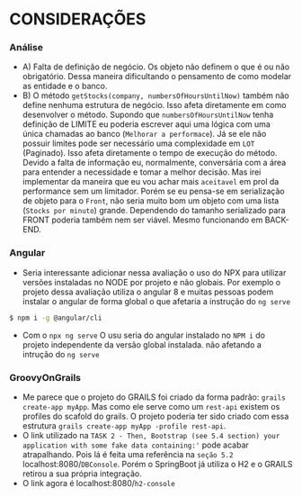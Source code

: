 # CONSIDERAÇÕES 

### Análise
- A)  Falta de definição de negócio. Os objeto não definem o que é ou não obrigatório. Dessa maneira
dificultando o pensamento de como modelar as entidade e o banco. 
- B) O método `getStocks(company, numbersOfHoursUntilNow)` também não define nenhuma estrutura de negócio. Isso afeta diretamente em como desenvolver o método. 
Supondo que `numbersOfHoursUntilNow` tenha definição de LIMITE eu poderia escrever aqui uma lógica com uma única chamadas ao banco (`Melhorar a performace`). Já se ele não possuir limites pode ser necessário uma complexidade em `LOT` (Paginado). Isso afeta diretamente o tempo de execução do método. Devido a falta de informação eu, normalmente, conversária com a área para entender a necessidade e tomar a melhor decisão. Mas irei implementar da maneira que eu vou achar mais `aceitavel` em prol da performance sem um limitador. 
    Porém se eu pensa-se em serialização de objeto para o `Front`, não seria muito bom um objeto com uma lista (`Stocks por minuto`) grande. Dependendo do tamanho serializado para FRONT poderia também nem ser viável. Mesmo funcionando em BACK-END.

### Angular
- Seria interessante adicionar nessa avaliação o uso do NPX para utilizar versões instaladas no NODE por projeto e não globais.
Por exemplo o projeto dessa avaliação utiliza o angular 8 e muitas pessoas podem instalar o angular de forma global o que afetaria a instrução do `ng serve`
```sh
$ npm i -g @angular/cli
``` 
- Com o `npx ng serve` O usu seria do angular instalado no `NPM i` do projeto independente da versão global instalada. não afetando a intrução do `ng serve`

### GroovyOnGrails
- Me parece que o projeto do GRAILS foi criado da forma padrão: `grails create-app myApp`. Mas como ele serve como um `rest-api` existem os profiles do scafold do grails.
 O projeto poderia ter sido criado com essa estrutura `grails create-app myApp -profile rest-api`.
- O link utilizado na `TASK 2 - Then, Bootstrap (see 5.4 section) your application with some fake data containing:'` pode acabar atrapalhando.
  Pois lá é feita uma referência na `seção 5.2` localhost:8080/`DBConsole`. Porém o SpringBoot já utiliza o H2 e o GRAILS retirou a sua própria integração. 
-  O link agora é localhost:8080/`h2-console`

